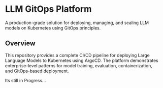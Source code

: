 # LLM GitOps Platform
A production-grade solution for deploying, managing, and scaling LLM models on Kubernetes using GitOps principles.

## Overview

This repository provides a complete CI/CD pipeline for deploying Large Language Models to Kubernetes using ArgoCD. The platform demonstrates enterprise-level patterns for model training, evaluation, containerization, and GitOps-based deployment.

Its still in Progress...

